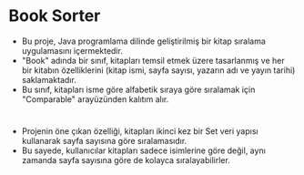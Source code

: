 # Book Sorter

- Bu proje, Java programlama dilinde geliştirilmiş bir kitap sıralama uygulamasını içermektedir.
- "Book" adında bir sınıf, kitapları temsil etmek üzere tasarlanmış ve her bir kitabın özelliklerini (kitap ismi, sayfa sayısı, yazarın adı ve yayın tarihi) saklamaktadır. 
- Bu sınıf, kitapları isme göre alfabetik sıraya göre sıralamak için "Comparable" arayüzünden kalıtım alır.
#
- Projenin öne çıkan özelliği, kitapları ikinci kez bir Set veri yapısı kullanarak sayfa sayısına göre sıralamasıdır.
- Bu sayede, kullanıcılar kitapları sadece isimlerine göre değil, aynı zamanda sayfa sayısına göre de kolayca sıralayabilirler.

